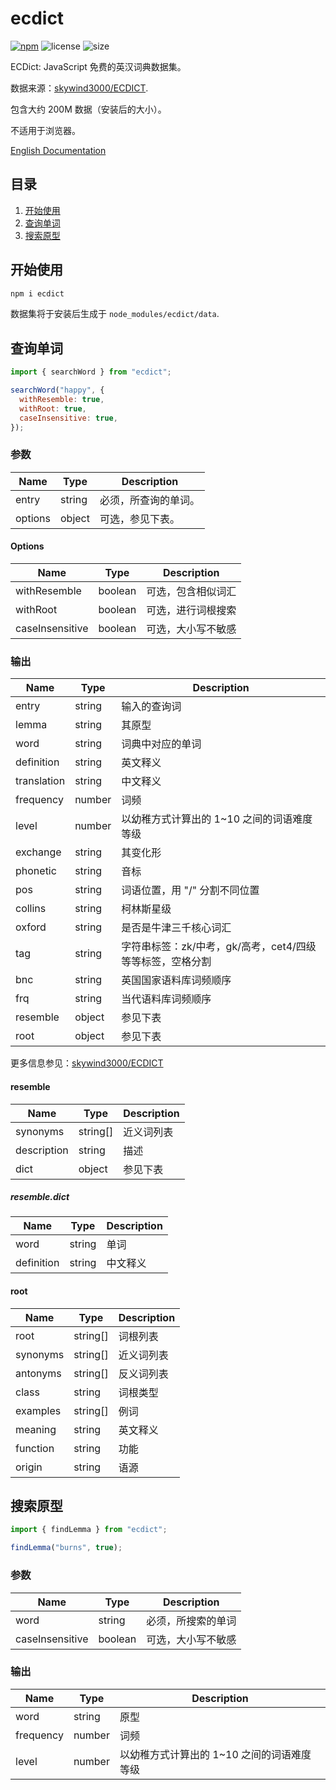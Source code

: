 # ecdict

[![npm](https://img.shields.io/npm/v/ecdict.svg)](https://www.npmjs.com/package/ecdict)
![license](https://img.shields.io/npm/l/ecdict.svg)
![size](https://img.shields.io/github/repo-size/yinyanfr/ecdict)

ECDict: JavaScript 免费的英汉词典数据集。

数据来源：[skywind3000/ECDICT](https://github.com/skywind3000/ECDICT).

包含大约 200M 数据（安装后的大小）。

不适用于浏览器。

[English Documentation](docs/README.en.md)

## 目录

1. [开始使用](#开始使用)
2. [查询单词](#查询单词)
3. [搜索原型](#搜索原型)

## 开始使用

```bash
npm i ecdict
```

数据集将于安装后生成于 `node_modules/ecdict/data`.

## 查询单词

```js
import { searchWord } from "ecdict";

searchWord("happy", {
  withResemble: true,
  withRoot: true,
  caseInsensitive: true,
});
```

### 参数

| Name    | Type   | Description          |
| ------- | ------ | -------------------- |
| entry   | string | 必须，所查询的单词。 |
| options | object | 可选，参见下表。     |

#### Options

| Name            | Type    | Description        |
| --------------- | ------- | ------------------ |
| withResemble    | boolean | 可选，包含相似词汇 |
| withRoot        | boolean | 可选，进行词根搜索 |
| caseInsensitive | boolean | 可选，大小写不敏感 |

### 输出

| Name        | Type   | Description                                                |
| ----------- | ------ | ---------------------------------------------------------- |
| entry       | string | 输入的查询词                                               |
| lemma       | string | 其原型                                                     |
| word        | string | 词典中对应的单词                                           |
| definition  | string | 英文释义                                                   |
| translation | string | 中文释义                                                   |
| frequency   | number | 词频                                                       |
| level       | number | 以幼稚方式计算出的 1~10 之间的词语难度等级                 |
| exchange    | string | 其变化形                                                   |
| phonetic    | string | 音标                                                       |
| pos         | string | 词语位置，用 "/" 分割不同位置                              |
| collins     | string | 柯林斯星级                                                 |
| oxford      | string | 是否是牛津三千核心词汇                                     |
| tag         | string | 字符串标签：zk/中考，gk/高考，cet4/四级 等等标签，空格分割 |
| bnc         | string | 英国国家语料库词频顺序                                     |
| frq         | string | 当代语料库词频顺序                                         |
| resemble    | object | 参见下表                                                   |
| root        | object | 参见下表                                                   |

更多信息参见：[skywind3000/ECDICT](https://github.com/skywind3000/ECDICT)

#### resemble

| Name        | Type     | Description |
| ----------- | -------- | ----------- |
| synonyms    | string[] | 近义词列表  |
| description | string   | 描述        |
| dict        | object   | 参见下表    |

##### resemble.dict

| Name       | Type   | Description |
| ---------- | ------ | ----------- |
| word       | string | 单词        |
| definition | string | 中文释义    |

#### root

| Name     | Type     | Description |
| -------- | -------- | ----------- |
| root     | string[] | 词根列表    |
| synonyms | string[] | 近义词列表  |
| antonyms | string[] | 反义词列表  |
| class    | string   | 词根类型    |
| examples | string[] | 例词        |
| meaning  | string   | 英文释义    |
| function | string   | 功能        |
| origin   | string   | 语源        |

## 搜索原型

```js
import { findLemma } from "ecdict";

findLemma("burns", true);
```

### 参数

| Name            | Type    | Description        |
| --------------- | ------- | ------------------ |
| word            | string  | 必须，所搜索的单词 |
| caseInsensitive | boolean | 可选，大小写不敏感 |

### 输出

| Name      | Type   | Description                                |
| --------- | ------ | ------------------------------------------ |
| word      | string | 原型                                       |
| frequency | number | 词频                                       |
| level     | number | 以幼稚方式计算出的 1~10 之间的词语难度等级 |
